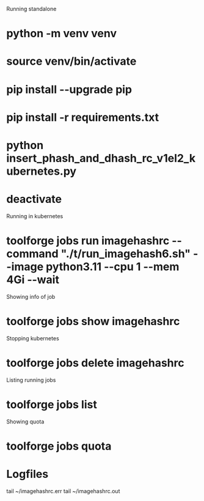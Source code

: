 Running standalone

# python -m venv venv
# source venv/bin/activate
# pip install --upgrade pip
# pip install -r requirements.txt
# python insert_phash_and_dhash_rc_v1el2_kubernetes.py
# deactivate

Running in kubernetes

# toolforge jobs run imagehashrc  --command "./t/run_imagehash6.sh" --image python3.11 --cpu 1  --mem 4Gi --wait

Showing info of job
# toolforge jobs show imagehashrc

Stopping kubernetes

#  toolforge jobs delete imagehashrc

Listing running jobs

# toolforge jobs list

Showing quota

# toolforge jobs quota

# Logfiles

tail ~/imagehashrc.err
tail ~/imagehashrc.out

